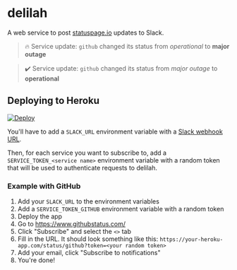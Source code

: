 # delilah

A web service to post [statuspage.io](https://www.statuspage.io/) updates to Slack.

> :fire: Service update: `github` changed its status from *operational* to **major outage**

> :heavy_check_mark: Service update: `github` changed its status from *major outage* to **operational**

## Deploying to Heroku

[![Deploy](https://www.herokucdn.com/deploy/button.svg)](https://heroku.com/deploy)

You'll have to add a `SLACK_URL` environment variable with a [Slack webhook URL](https://api.slack.com/messaging/webhooks).

Then, for each service you want to subscribe to, add a `SERVICE_TOKEN_<service name>` environment variable with a random token that will be used to authenticate requests to delilah.

### Example with GitHub

1. Add your `SLACK_URL` to the environment variables
2. Add a `SERVICE_TOKEN_GITHUB` environment variable with a random token
3. Deploy the app
4. Go to https://www.githubstatus.com/
5. Click "Subscribe" and select the `<>` tab
6. Fill in the URL. It should look something like this: `https://your-heroku-app.com/status/github?token=<your random token>`
7. Add your email, click "Subscribe to notifications"
8. You're done!
